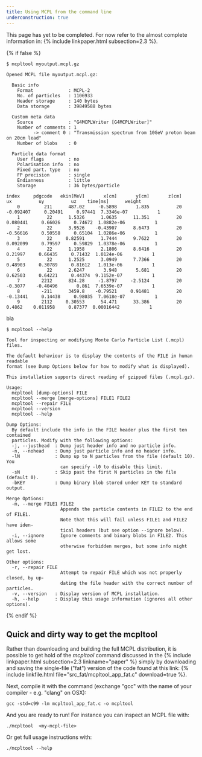 ```yaml
---
title: Using MCPL from the command line
underconstruction: true
---
```


This page has yet to be completed. For now refer to the almost complete
information in: {% include linkpaper.html subsection=2.3 %}.

{% if false %}

```shell
$ mcpltool myoutput.mcpl.gz
```
```
Opened MCPL file myoutput.mcpl.gz:

  Basic info
    Format             : MCPL-2
    No. of particles   : 1106933
    Header storage     : 140 bytes
    Data storage       : 39849588 bytes

  Custom meta data
    Source             : "G4MCPLWriter [G4MCPLWriter]"
    Number of comments : 1
          -> comment 0 : "Transmission spectrum from 10GeV proton beam on 20cm lead"
    Number of blobs    : 0

  Particle data format
    User flags         : no
    Polarisation info  : no
    Fixed part. type   : no
    FP precision       : single
    Endianness         : little
    Storage            : 36 bytes/particle

index     pdgcode   ekin[MeV]       x[cm]       y[cm]       z[cm]          ux          uy          uz    time[ms]      weight
    0         211      487.02     -0.5898       1.835          20   -0.092407     0.20491     0.97441  7.3346e-07           1
    1          22      1.5326      1.0635      11.351          20    0.080441     0.66026     0.74672  1.0882e-06           1
    2          22      3.9526    -0.43907      8.6473          20    -0.56616     0.50558     0.65104  1.0286e-06           1
    3          22     0.82591      1.7444      9.7622          20    0.092099     0.79597     0.59829  1.0378e-06           1
    4          22      1.1958      2.1806      8.6416          20     0.21997     0.66435     0.71432  1.0124e-06           1
    5          22      1.2525      3.0949      7.7366          20     0.48903     0.30789     0.81612   1.013e-06           1
    6          22      2.6247       3.948       5.681          20     0.62503     0.64221     0.44374  9.1152e-07           1
    7        2212      824.28     -1.8797     -2.5124          20     -0.3077    -0.40496       0.861  7.6539e-07           1
    8        -211      3459.8    -0.79521     0.91481          20    -0.13441     0.14438     0.98035  7.0618e-07           1
    9        2112     0.30553      54.471      33.386          20      0.4862    0.011958     0.87377  0.00016442           1
```

bla

```shell
$ mcpltool --help
```
```
Tool for inspecting or modifying Monte Carlo Particle List (.mcpl) files.

The default behaviour is to display the contents of the FILE in human readable
format (see Dump Options below for how to modify what is displayed).

This installation supports direct reading of gzipped files (.mcpl.gz).

Usage:
  mcpltool [dump-options] FILE
  mcpltool --merge [merge-options] FILE1 FILE2
  mcpltool --repair FILE
  mcpltool --version
  mcpltool --help

Dump Options:
  By default include the info in the FILE header plus the first ten contained
  particles. Modify with the following options:
  -j, --justhead  : Dump just header info and no particle info.
  -n, --nohead    : Dump just particle info and no header info.
  -lN             : Dump up to N particles from the file (default 10). You
                    can specify -l0 to disable this limit.
  -sN             : Skip past the first N particles in the file (default 0).
  -bKEY           : Dump binary blob stored under KEY to standard output.

Merge Options:
  -m, --merge FILE1 FILE2
                    Appends the particle contents in FILE2 to the end of FILE1.
                    Note that this will fail unless FILE1 and FILE2 have iden-
                    tical headers (but see option --ignore below).
  -i, --ignore      Ignore comments and binary blobs in FILE2. This allows some
                    otherwise forbidden merges, but some info might get lost.

Other options:
  -r, --repair FILE
                    Attempt to repair FILE which was not properly closed, by up-
                    dating the file header with the correct number of particles.
  -v, --version   : Display version of MCPL installation.
  -h, --help      : Display this usage information (ignores all other options).

```
{% endif %}


## Quick and dirty way to get the mcpltool

Rather than downloading and building the full MCPL distribution, it is possible to get hold
of the _mcpltool_ command discussed in the {% include linkpaper.html subsection=2.3
linkname="paper" %} simply by downloading and saving the
single-file ("fat") version of the code found at this link: {% include linkfile.html file="src_fat/mcpltool_app_fat.c" download=true %}.

Next, compile it with the command (exchange "gcc" with the name of your compiler - e.g.
"clang" on OSX):

```shell
gcc -std=c99 -lm mcpltool_app_fat.c -o mcpltool
```

And you are ready to run! For instance you can inspect an MCPL file with:

```shell
./mcpltool  <my-mcpl-file>
```

Or get full usage instructions with:

```shell
./mcpltool --help
```
